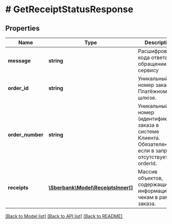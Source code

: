 # # GetReceiptStatusResponse

## Properties

Name | Type | Description | Notes
------------ | ------------- | ------------- | -------------
**message** | **string** | Расшифровка кода ответа при обращении к сервису | [optional]
**order_id** | **string** | Уникальный номер заказа в Платёжном шлюзе. | [optional]
**order_number** | **string** | Уникальный номер (идентификатор) заказа в системе Клиента. Обязателен, если в запросе отсутствует orderId. | [optional]
**receipts** | [**\Sberbank\Model\ReceiptsInner[]**](ReceiptsInner.md) | Массив объектов, содержащий информацию по чекам в рамках заказа. | [optional]

[[Back to Model list]](../../README.md#models) [[Back to API list]](../../README.md#endpoints) [[Back to README]](../../README.md)
